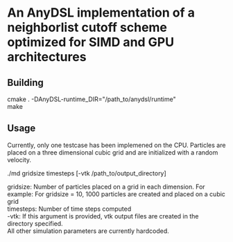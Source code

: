 # An AnyDSL implementation of a neighborlist cutoff scheme optimized for SIMD and GPU architectures

## Building
cmake . -DAnyDSL-runtime_DIR="/path_to/anydsl/runtime"  
make

## Usage
Currently, only one testcase has been implemened on the CPU. Particles are placed on a three dimensional cubic grid and are initialized with a random velocity.  

./md gridsize timesteps [-vtk /path_to/output_directory]  

gridsize: Number of particles placed on a grid in each dimension. For example: For gridsize = 10, 1000 particles are created and placed on a cubic grid  
timesteps: Number of time steps computed  
-vtk: If this argument is provided, vtk output files are created in the directory specified.  
All other simulation parameters are currently hardcoded.  
